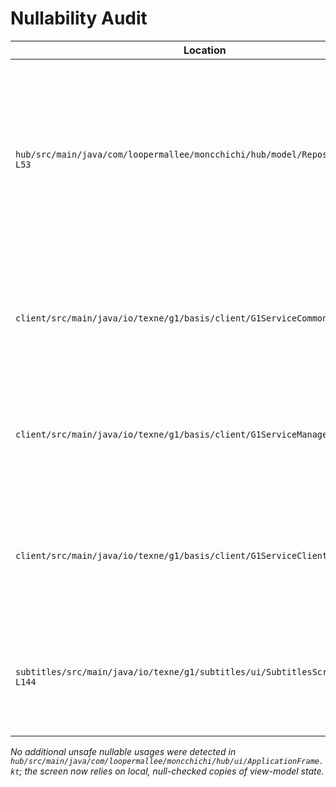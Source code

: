 # Nullability Audit

| Location | Details | Resolution |
| --- | --- | --- |
| `hub/src/main/java/com/loopermallee/moncchichi/hub/model/Repository.kt:L14-L53` | `service` was treated as always non-null even before the hub bound to `G1ServiceManager`, risking runtime crashes. | Track the binding with a nullable backing field and expose a `boundService` accessor that fails fast when used before `bindService()`, ensuring every call path performs an explicit null contract check. |
| `client/src/main/java/io/texne/g1/basis/client/G1ServiceCommon.kt:L23-L29` | `Glasses.batteryPercentage` was modelled as a mandatory `Int` even though the AIDL contract allows it to be absent (`-1`). | Made the property nullable with documentation to align the Kotlin model with the parcelable definition. |
| `client/src/main/java/io/texne/g1/basis/client/G1ServiceManager.kt:L53-L60` | The discovery flow injected the sentinel value `-1` for missing battery data, which downstream code could mistake for a real percentage. | Populate Kotlin callers with `null` whenever the service reports an unknown percentage to avoid unsafe assumptions. |
| `client/src/main/java/io/texne/g1/basis/client/G1ServiceClient.kt:L62-L68` | Observed glasses passed the raw `Int` battery reading, so `-1` slipped through to UI code without a safety check. | Convert the value with `takeIf { it >= 0 }` so unknown readings become `null` and trigger explicit handling. |
| `subtitles/src/main/java/io/texne/g1/subtitles/ui/SubtitlesScreen.kt:L135-L144` | The subtitles UI interpolated `glasses.batteryPercentage` directly, which would crash once the property became nullable. | Cached the battery value in a local, derived a friendly label, and branched colours to account for the `null` case. |

_No additional unsafe nullable usages were detected in `hub/src/main/java/com/loopermallee/moncchichi/hub/ui/ApplicationFrame.kt`; the screen now relies on local, null-checked copies of view-model state._
